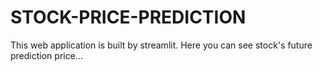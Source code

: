 # STOCK-PRICE-PREDICTION
This web application is built by streamlit. Here you can see stock's future prediction price...
